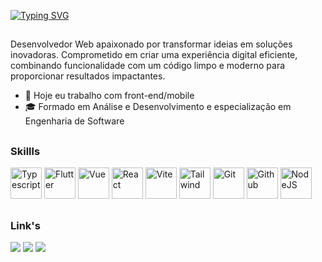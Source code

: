 [![Typing SVG](https://readme-typing-svg.demolab.com?font=Fira+Code&duration=3000&pause=5000&multiline=true&width=435&height=30&lines=Ol%C3%A1%2C+eu+sou+o+Henrique!+%F0%9F%91%8B)](https://git.io/typing-svg)
##

Desenvolvedor Web apaixonado por transformar ideias em soluções inovadoras. Comprometido em criar uma experiência digital eficiente, combinando funcionalidade com um código limpo e moderno para proporcionar resultados impactantes.


- 🔭 Hoje eu trabalho com front-end/mobile
- 🎓 Formado em Análise e Desenvolvimento e especialização em Engenharia de Software

##
### Skillls

<div>
  <img title="Typescript" alt="Typescript" height="50em" src="https://skillicons.dev/icons?i=ts">
  <img title="Flutter" alt="Flutter" height="50em" src="https://skillicons.dev/icons?i=flutter">
  <img title="Vue" alt="Vue" height="50em" src="https://skillicons.dev/icons?i=vue">
  <img title="React" alt="React" height="50em" src="https://skillicons.dev/icons?i=react">
  <img title="Vite" alt="Vite" height="50em" src="https://skillicons.dev/icons?i=vite">
  <img title="Tailwind" alt="Tailwind" height="50em" src="https://skillicons.dev/icons?i=tailwind">
  <img title="Git" alt="Git" height="50em" src="https://skillicons.dev/icons?i=git">
  <img title="Github" alt="Github" height="50em" src="https://skillicons.dev/icons?i=github">
  <img title="NodeJS" alt="NodeJS" height="50em" src="https://skillicons.dev/icons?i=nodejs">

  
</div>



##

### Link's


<div>
    <a title="Github"  href="https://github.com/henrique-griepp" title="teste" target="_blank"><img src="https://img.shields.io/badge/GitHub-100000?style=for-the-badge&logo=github&logoColor=white" target="_blank"></a>
<!--     <a title="Gitlab"  href="https://gitlab.com/henrique-griepp" target="_blank"><img src="https://img.shields.io/badge/GitLab-330F63?style=for-the-badge&logo=gitlab&logoColor=white" target="_blank"></a> -->
    <a title="Linkdin"  href="https://www.linkedin.com/in/henriquegriepp/" target="_blank"><img src="https://img.shields.io/badge/LinkedIn-0077B5?style=for-the-badge&logo=linkedin&logoColor=white" target="_blank"></a>
<!--     <a title="Site"  href="https://henriquecode.netlify.app/" target="_blank"><img src="https://img.shields.io/badge/website-000000?style=for-the-badge&logo=About.me&logoColor=white" target="_blank"></a> -->
    <a title="Instagram"  href="https://www.instagram.com/henriquegc.dev/" target="_blank"><img src="https://img.shields.io/badge/Instagram-E4405F?style=for-the-badge&logo=instagram&logoColor=white" target="_blank"></a>

<!--     <a href="" target="_blank"><img src="" target="_blank"></a> --> 
</div>



